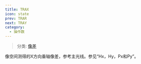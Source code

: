 ```yaml
---
title: TRAX
icon: state
prev: TRAR
next: TRAY
category:
  - 操作数
---
```


> 分类: [像差](/hb/operands/131/885/  "Zemax 操作数 像差")

像空间测得的X方向垂轴像差，参考主光线。参见“Hx，Hy，Px和Py”。